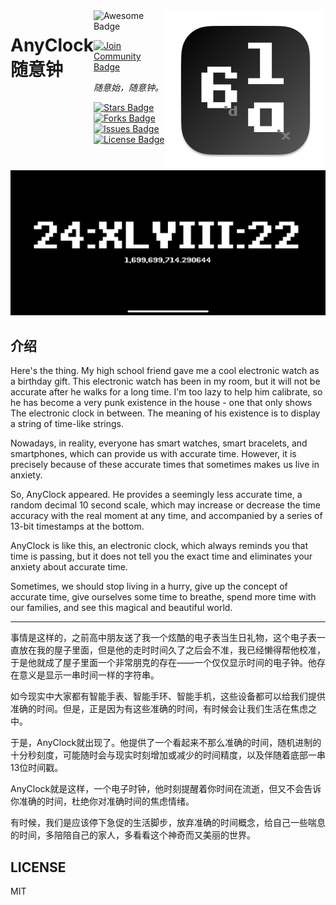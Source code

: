<img height="256" src="AnyClock/Assets.xcassets/AppIcon.appiconset/icon_512x512@2x@2x.png" alt="AnyClock Logo" align="right"/>
<div style="display: flex; justify-content: space-between; flex:8">
<h1 align="left">AnyClock 随意钟</h1>

<div align="left">
<img src="https://img.shields.io/static/v1?label=Awesome&message=Project&style=for-the-badge&color=blue&logo=glass" alt="Awesome Badge"/>

<a href="https://jq.qq.com/?_wv=1027&k=8Z9w4LGN"><img src="https://img.shields.io/badge/QQ%20Group-join-black?style=for-the-badge&logo=linux" alt="Join Community Badge"/></a>
<br>

<i>随意始，随意钟。</i>

<a href="https://github.com/W-Mai/AnyClock/stargazers"><img src="https://img.shields.io/github/stars/W-Mai/AnyClock?style=for-the-badge&" alt="Stars Badge"/></a>
<a href="https://github.com/W-Mai/AnyClock/network/members"><img src="https://img.shields.io/github/forks/W-Mai/AnyClock?style=for-the-badge&" alt="Forks Badge"/></a>
<a href="https://github.com/W-Mai/AnyClock/issues"><img src="https://img.shields.io/github/issues/W-Mai/AnyClock?style=for-the-badge&" alt="Issues Badge"/></a>
<a href="https://github.com/W-Mai/AnyClock/blob/master/LICENSE"><img src="https://img.shields.io/github/license/W-Mai/AnyClock?color=2b9348&style=for-the-badge&" alt="License Badge"/></a>

</div>
</div>

<img src="snapshots/snapshot.png">

## 介绍

Here's the thing. My high school friend gave me a cool electronic watch as a birthday gift. This electronic watch has
been in my room, but it will not be accurate after he walks for a long time. I'm too lazy to help him calibrate, so he
has become a very punk existence in the house - one that only shows The electronic clock in between. The meaning of his
existence is to display a string of time-like strings.

Nowadays, in reality, everyone has smart watches, smart bracelets, and smartphones, which can provide us with accurate
time. However, it is precisely because of these accurate times that sometimes makes us live in anxiety.

So, AnyClock appeared. He provides a seemingly less accurate time, a random decimal 10 second scale, which may increase
or decrease the time accuracy with the real moment at any time, and accompanied by a series of 13-bit timestamps at the
bottom.

AnyClock is like this, an electronic clock, which always reminds you that time is passing, but it does not tell you the
exact time and eliminates your anxiety about accurate time.

Sometimes, we should stop living in a hurry, give up the concept of accurate time, give ourselves some time to breathe,
spend more time with our families, and see this magical and beautiful world.

---

事情是这样的，之前高中朋友送了我一个炫酷的电子表当生日礼物，这个电子表一直放在我的屋子里面，但是他的走时时间久了之后会不准，我已经懒得帮他校准，于是他就成了屋子里面一个非常朋克的存在——一个仅仅显示时间的电子钟。他存在意义是显示一串时间一样的字符串。

如今现实中大家都有智能手表、智能手环、智能手机，这些设备都可以给我们提供准确的时间。但是，正是因为有这些准确的时间，有时候会让我们生活在焦虑之中。

于是，AnyClock就出现了。他提供了一个看起来不那么准确的时间，随机进制的十分秒刻度，可能随时会与现实时刻增加或减少的时间精度，以及伴随着底部一串13位时间戳。

AnyClock就是这样，一个电子时钟，他时刻提醒着你时间在流逝，但又不会告诉你准确的时间，杜绝你对准确时间的焦虑情绪。

有时候，我们是应该停下急促的生活脚步，放弃准确的时间概念，给自己一些喘息的时间，多陪陪自己的家人，多看看这个神奇而又美丽的世界。

## LICENSE

MIT
